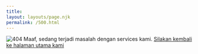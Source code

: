 ```yaml
---
title: 
layout: layouts/page.njk
permalink: /500.html
---
```

<span class="opps" >
<img src="{{ '/' | url }}static/img/404.png" alt="404">
Maaf, sedang terjadi masalah dengan services kami. <a href="{{ site.url }}">Silakan kembali ke halaman utama kami</a>
</span>